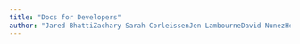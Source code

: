 ```yaml
---
title: "Docs for Developers"
author: "Jared BhattiZachary Sarah CorleissenJen LambourneDavid NunezHeidi Waterhouse"
---
```

